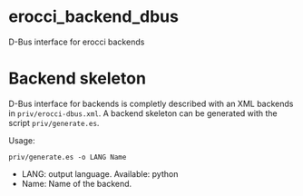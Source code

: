 erocci_backend_dbus
===================

D-Bus interface for erocci backends

# Backend skeleton

D-Bus interface for backends is completly described with an XML
backends in `priv/erocci-dbus.xml`. A backend skeleton can be
generated with the script `priv/generate.es`.

Usage:
```
priv/generate.es -o LANG Name
```

* LANG: output language. Available: python
* Name: Name of the backend.
